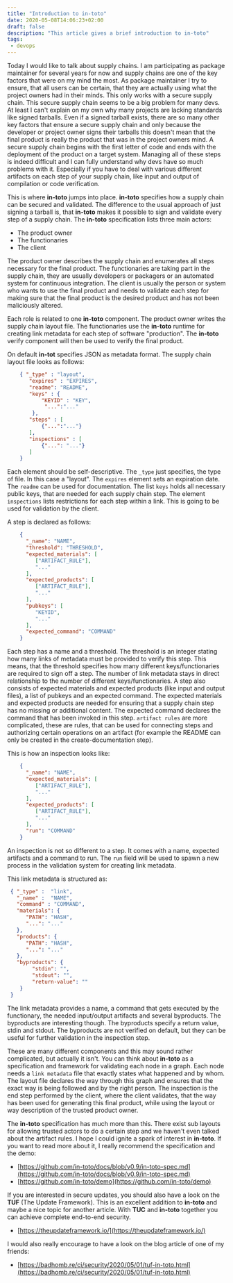 ```yaml
---
title: "Introduction to in-toto"
date: 2020-05-08T14:06:23+02:00
draft: false
description: "This article gives a brief introduction to in-toto"
tags:
 - devops
---
```


Today I would like to talk about supply chains. I am participating as package
maintainer for several years for now and supply chains are one of the key
factors that were on my mind the most. As package maintainer I try to ensure,
that all users can be certain, that they are actually using what the project
owners had in their minds. This only works with a secure supply chain.  This
secure supply chain seems to be a big problem for many devs. At least I can't
explain on my own why many projects are lacking standards like signed tarballs.
Even if a signed tarball exists, there are so many other key factors that
ensure a secure supply chain and only because the developer or project owner
signs their tarballs this doesn't mean that the final product is really the
product that was in the project owners mind. A secure supply chain begins with the first
letter of code and ends with the deployment of the product on a target system.
Managing all of these steps is indeed difficult and I can fully understand why
devs have so much problems with it.  Especially if you have to deal with
various different artifacts on each step of your supply chain, like input and
output of compilation or code verification.

This is where **in-toto** jumps into place. **in-toto** specifies how a supply
chain can be secured and validated. The difference to the usual approach of just signing a tarball is,
that **in-toto** makes it possible to sign and validate every step of a supply chain.
The **in-toto** specification lists three main actors:

* The product owner
* The functionaries
* The client

The product owner describes the supply chain and enumerates all steps necessary
for the final product.  The functionaries are taking part in the supply chain,
they are usually developers or packagers or an automated system for
continuous integration.  The client is usually the person or system who
wants to use the final product and needs to validate each step for
making sure that the final product is the desired product and has not
been maliciously altered.

Each role is related to one **in-toto** component. The product owner writes the supply chain layout file.
The functionaries use the **in-toto** runtime for creating link metadata for each step of software "production".
The **in-toto** verify component will then be used to verify the final product.

On default **in-tot** specifies JSON as metadata format. The supply chain layout file looks as follows:

```json
    { "_type" : "layout",
       "expires" : "EXPIRES",
       "readme": "README",
       "keys" : {
           "KEYID" : "KEY",
            "...":"..."
        },
       "steps" : [
           {"...":"..."}
       ],
       "inspections" : [
           {"...": "..."}
       ]
    }
```

Each element should be self-descriptive. The `_type` just specifies, the type
of file. In this case a "layout".  The `expires` element sets an expiration
date. The `readme` can be used for documentation.  The list `keys` holds all
necessary public keys, that are needed for each supply chain step.  The element
`inspections` lists restrictions for each step within a link. This is going to
be used for validation by the client.

A step is declared as follows:

```json
    {
      "_name": "NAME",
      "threshold": "THRESHOLD",
      "expected_materials": [
         ["ARTIFACT_RULE"],
         "..."
      ],
      "expected_products": [
         ["ARTIFACT_RULE"],
         "..."
      ],
      "pubkeys": [
         "KEYID",
         "..."
      ],
      "expected_command": "COMMAND"
    }
```

Each step has a name and a threshold. The threshold is an integer stating how
many links of metadata must be provided to verify this step. This means, that
the threshold specifies how many different keys/functionaries are required to
sign off a step.  The number of link metadata stays in direct relationship to
the number of different keys/functionaries.  A step also consists of expected
materials and expected products (like input and output files), a list of
pubkeys and an expected command.  The expected materials and expected products
are needed for ensuring that a supply chain step has no missing or additional
content. The expected command declares the command that has been invoked in
this step. `artifact rules` are more complicated, these are rules, that can be
used for connecting steps and authorizing certain operations on an artifact
(for example the README can only be created in the create-documentation step).

This is how an inspection looks like:

```json
    {
      "_name": "NAME",
      "expected_materials": [
         ["ARTIFACT_RULE"],
         "..."
      ],
      "expected_products": [
         ["ARTIFACT_RULE"],
         "..."
      ],
      "run": "COMMAND"
    }
```

An inspection is not so different to a step. It comes with a name, expected artifacts and a command to run.
The `run` field will be used to spawn a new process in the validation system for creating link metadata.

This link metadata is structured as:

```json
 { "_type" :  "link",
   "_name" :  "NAME",
   "command" : "COMMAND",
   "materials": {
      "PATH": "HASH",
      "...": "..."
   },
   "products": {
      "PATH": "HASH",
      "...": "..."
   },
   "byproducts": {
        "stdin": "",
        "stdout": "",
        "return-value": ""
    }
 }
 ```

The link metadata provides a name, a command that gets executed by the functionary, the needed input/output artifacts and several byproducts.
The byproducts are interesting though. The byproducts specify a return value, stdin and stdout. The byproducts are not verified on default,
but they can be useful for further validation in the inspection step.

These are many different components and this may sound rather complicated, but actually it isn't. You can think about **in-toto** as a specification
and framework for validating each node in a graph. Each node needs a `link metadata` file that exactly states what happened and by whom. The layout file
declares the way through this graph and ensures that the exact way is being followed and by the right person. The inspection is the end step performed by the client, where the client validates, that the way has been used for generating this final product, while using the layout or way description of the trusted product owner.

The **in-toto** specification has much more than this. There exist sub layouts for allowing trusted actors to do a certain step and we haven't even talked about the artifact rules. I hope I could ignite a spark of interest in **in-toto**. If you want to read more about it, I really recommend the specification and the demo:

* [https://github.com/in-toto/docs/blob/v0.9/in-toto-spec.md](https://github.com/in-toto/docs/blob/v0.9/in-toto-spec.md)
* [https://github.com/in-toto/demo](https://github.com/in-toto/demo)

If you are interested in secure updates, you should also have a look on the **TUF** (The Update Framework). This is an excellent addition to **in-toto** and maybe a nice topic for another article. With **TUC** and **in-toto** together you can achieve complete end-to-end security.

* [https://theupdateframework.io/](https://theupdateframework.io/)

I would also really encourage to have a look on the blog article of one of my friends:

* [https://badhomb.re/ci/security/2020/05/01/tuf-in-toto.html](https://badhomb.re/ci/security/2020/05/01/tuf-in-toto.html)
